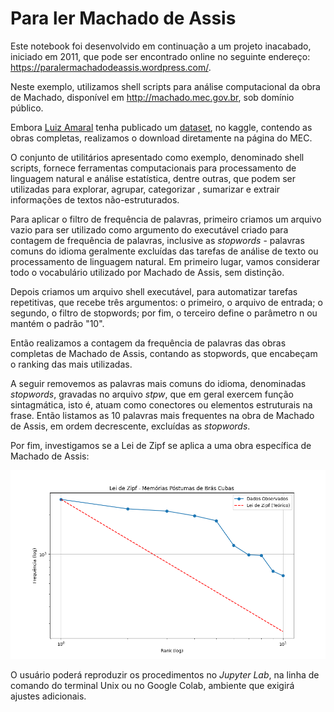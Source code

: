 # Para ler Machado de Assis

Este notebook foi desenvolvido em continuação a um projeto inacabado, iniciado em 2011, que pode ser encontrado online no seguinte endereço: https://paralermachadodeassis.wordpress.com/.

Neste exemplo, utilizamos shell scripts para análise computacional da obra de Machado, disponível em http://machado.mec.gov.br, sob domínio público.

Embora [Luiz Amaral](https://github.com/luxedo) tenha publicado um [dataset](https://www.kaggle.com/datasets/luxedo/machado-de-assis), no kaggle, contendo as obras completas, realizamos o download diretamente na página do MEC.

O conjunto de utilitários apresentado como exemplo, denominado shell scripts, fornece ferramentas computacionais para processamento de linguagem natural e análise estatística, dentre outras, que podem ser utilizadas para explorar, agrupar, categorizar , sumarizar e extrair informações de textos não-estruturados.

Para aplicar o filtro de frequência de palavras, primeiro criamos um arquivo vazio para ser utilizado como argumento do executável criado para contagem de frequência de palavras, inclusive as *stopwords* - palavras comuns do idioma geralmente excluídas das tarefas de análise de texto ou processamento de linguagem natural. Em primeiro lugar, vamos considerar todo o vocabulário utilizado por Machado de Assis, sem distinção.

Depois criamos um arquivo shell executável, para automatizar tarefas repetitivas, que recebe três argumentos: o primeiro, o arquivo de entrada; o segundo, o filtro de stopwords; por fim, o terceiro define o parâmetro n ou mantém o padrão "10".

Então realizamos a contagem da frequência de palavras das obras completas de Machado de Assis, contando as stopwords, que encabeçam o ranking das mais utilizadas.

A seguir removemos as palavras mais comuns do idioma, denominadas *stopwords*, gravadas no arquivo *stpw*, que em geral exercem função sintagmática, isto é, atuam como conectores ou elementos estruturais na frase. Então listamos as 10 palavras mais frequentes na obra de Machado de Assis, em ordem decrescente, excluídas as *stopwords*.

Por fim, investigamos se a Lei de Zipf se aplica a uma obra específica de Machado de Assis:

![](zipf.png)

O usuário poderá reproduzir os procedimentos no *Jupyter Lab*, na linha de comando do terminal Unix ou no Google Colab, ambiente que exigirá ajustes adicionais.


